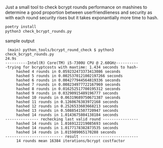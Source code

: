 Just a small tool to check bcrypt rounds performance on mashines to determine a good proportion between userfriendlieness and security as with each round security rises but it takes exponantially more time to hash.


```bash
poetry install
python3 check_bcrypt_rounds.py
```

sample output

```
 (main) python_tools/bcrypt_round_check $ python3 check_bcrypt_rounds.py                                                                                    24.9s 
----------Intel(R) Core(TM) i5-7300U CPU @ 2.60GHz----------
-trying for bcryptcosts with maxtime: 1.434 seconds to hash-
     hashed 4 rounds in 0.059232473373413086 seconds
     hashed 5 rounds in 0.0025370121002197266 seconds
     hashed 6 rounds in 0.004277944564819336 seconds
     hashed 7 rounds in 0.008234977722167969 seconds
     hashed 8 rounds in 0.016252517700195312 seconds
     hashed 9 rounds in 0.03290915489196777 seconds
     hashed 10 rounds in 0.06319689750671387 seconds
     hashed 11 rounds in 0.1260676383972168 seconds
     hashed 12 rounds in 0.2526533603668213 seconds
     hashed 13 rounds in 0.5088541507720947 seconds
     hashed 14 rounds in 1.0143675804138184 seconds
--------------- rechecking last valid round ----------------
     hashed 14 rounds in 1.0169122219085693 seconds
     hashed 14 rounds in 1.0177178382873535 seconds
     hashed 14 rounds in 1.015989065170288 seconds
-------------------------- result --------------------------
     14 rounds mean 16384 iterations/bcrypt costfactor
```
